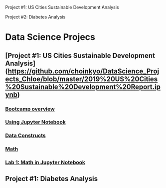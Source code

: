 
Project #1: US Cities Sustainable Development Analysis 

Project #2: Diabetes Analysis



# Data Science Projecs

## [Project #1: US Cities Sustainable Development Analysis] (https://github.com/choinkyo/DataScience_Projects_Chloe/blob/master/2019%20US%20Cities%20Sustainable%20Development%20Report.ipynb)
### [Bootcamp overview](./python_basics/notebooks/Python%20Bootcamp-%20Intro.ipynb)
### [Using Jupyter Notebook](./python_basics/notebooks/Using%20Jupyter%20Notebook.ipynb)
### [Data Constructs](./python_basics/notebooks/Python%20Bootcamp%20-%20Data%20Constructs.ipynb)
### [Math](./python_basics/notebooks/Python%20Bootcamp-%20Math.ipynb)
### [Lab 1: Math in Jupyter Notebook](./python_basics/labs/Lab1-%20Math.ipynb)


## Project #1: Diabetes Analysis
